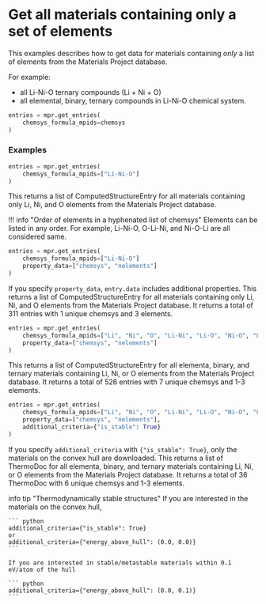 # Get all materials containing **only** a set of elements

This examples describes how to get data for materials containing _only_ a
list of elements from the Materials Project database.

For example:

- all Li-Ni-O ternary compounds (Li + Ni + O)
- all elemental, binary, ternary compounds in Li-Ni-O chemical system.


``` python
entries = mpr.get_entries(
    chemsys_formula_mpids=chemsys
)
```

### Examples

``` python
entries = mpr.get_entries(
    chemsys_formula_mpids=["Li-Ni-O"]
)
```

This returns a list of ComputedStructureEntry for all materials containing
only Li, Ni, and O elements from the Materials Project database.

!!! info "Order of elements in a hyphenated list of chemsys"
    Elements can be listed in any order. For example, Li-Ni-O, O-Li-Ni, and
    Ni-O-Li are all considered same.

``` python
entries = mpr.get_entries(
    chemsys_formula_mpids=["Li-Ni-O"]
    property_data=["chemsys", "nelements"]
)
```

If you specify `property_data`, `entry.data` includes additional properties.
This returns a list of ComputedStructureEntry for all materials containing
only Li, Ni, and O elements from the Materials Project database. It returns a
total of 311 entries with 1 unique chemsys and 3 elements.

``` python
entries = mpr.get_entries(
    chemsys_formula_mpids=["Li", "Ni", "O", "Li-Ni", "Li-O", "Ni-O", "Li-Ni-O"],
    property_data=["chemsys", "nelements"]
)
```

This returns a list of ComputedStructureEntry for all elementa, binary, and
ternary materials containing Li, Ni, or O elements from the Materials Project
database. It returns a total of 526 entries with 7 unique chemsys and 1-3
elements.


``` python
entries = mpr.get_entries(
    chemsys_formula_mpids=["Li", "Ni", "O", "Li-Ni", "Li-O", "Ni-O", "Li-Ni-O"],
    property_data=["chemsys", "nelements"],
    additional_criteria={"is_stable": True}
)

```
If you specify `additional_criteria` with `{"is_stable": True}`, only the
materials on the convex hull are downloaded.
This returns a list of ThermoDoc for all elementa, binary, and ternary
materials containing Li, Ni, or O elements from the Materials Project database.
It returns a total of 36 ThermoDoc with 6 unique chemsys and 1-3 elements.

info tip "Thermodynamically stable structures"
    If you are interested in the materials on the convex hull,

    ``` python
    additional_criteria={"is_stable": True}
    or
    additional_criteria={"energy_above_hull": (0.0, 0.0)}
    ```

    If you are interested in stable/metastable materials within 0.1 eV/atom of the hull

    ``` python
    additional_criteria={"energy_above_hull": (0.0, 0.1)}
    ```
    


